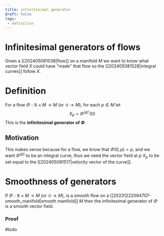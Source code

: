 ```yaml
---
title: infinitesimal generator
draft: false
tags:
 - definition
---
```

# Infinitesimal generators of flows
Given a [[202405081538|flow]] on a manifold $M$ we want to know what vector field $X$ could have "made" that flow so the [[202405081528|integral curves]] follow $X$. 

# Definition
For a flow $\Phi:\mathbb{R} \times M \to M$ (or $\mathcal{D} \to M$), for each $p \in M$ let 
$$X_p = {\Phi^{(p)}}^\prime(0) $$
This is the **infinitesimal generator of $\Phi$**. 
## Motivation
This makes sense because for a flow, we know that $\Phi(0, p) = p$, and we want $\Phi^{(p)}$ to be an integral curve, thus we need the vector field at $p$ 
$X_p$ to be set equal to the [[202405081517|velocity vector of the curve]]. 
# Smoothness of generators
If $\Phi:\mathbb{R} \times M \to M$ (or $\mathcal{D} \to M$), is a smooth flow on a [[20231222094707-smooth_manifold|smooth manifold]] $M$ then the infinitesimal generator of $\Phi$ is a smooth vector field. 
### Proof
#todo 